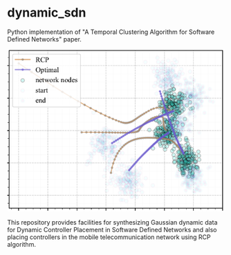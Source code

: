 # dynamic_sdn
Python implementation of "A Temporal Clustering Algorithm for Software Defined Networks" paper.

[![IMAGE ALT TEXT](assets/thumbnail.PNG)](https://www.youtube.com/watch?v=YreyvYL-nlQ&list=PLkmxIANUXsFA2OCG7Uce1vBXYCqvvHSA3&index=1 "DCP for Mobile SDN's")

This repository provides facilities for synthesizing Gaussian dynamic
 data for Dynamic Controller Placement in Software Defined Networks and also 
 placing controllers in the mobile telecommunication network using RCP algorithm.
